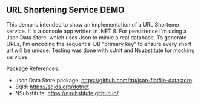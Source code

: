 ## URL Shortening Service DEMO

This demo is intended to show an implementation of a URL Shortener service. It is a console app written in .NET 8. For persistence I'm using a Json Data Store, which uses Json to mimic a real database. To generate URLs, I'm encoding the sequential DB "primary key" to ensure every short url will be unique. Testing was done with xUnit and Nsubstitute for mocking services.


Package References:
* Json Data Store package: https://github.com/ttu/json-flatfile-datastore
* SqId: https://sqids.org/dotnet
* NSubstitute: https://nsubstitute.github.io/